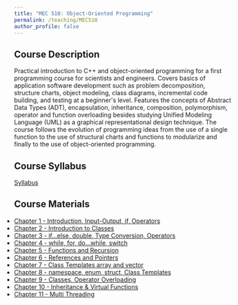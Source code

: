 ```yaml
---
title: "MEC 510: Object-Oriented Programming"
permalink: /teaching/MEC510
author_profile: false
---
```


## Course Description
Practical introduction to C++ and object-oriented programming for a first programming course for scientists and engineers. Covers basics of application software development such as problem decomposition, structure charts, object modeling, class diagrams, incremental code building, and testing at a beginner's level. Features the concepts of Abstract Data Types (ADT), encapsulation, inheritance, composition, polymorphism, operator and function overloading besides studying Unified Modeling Language (UML) as a graphical representational design technique. The course follows the evolution of programming ideas from the use of a single function to the use of structural charts and functions to modularize and finally to the use of object-oriented programming.


## Course Syllabus
[Syllabus](https://aminfakhari.github.io/_pages/teaching/MEC510/MEC510_Syllabus_Spring2024.pdf)


## Course Materials
<ul style="margin-left: 0; padding-left: 0; list-style-type: disc;">
    <li><a href="https://aminfakhari.github.io/_pages/teaching/MEC510/Chapter_1_-_Introduction,_Input-Output,_if,_Operators.pdf">Chapter 1 - Introduction, Input-Output, if, Operators</a></li>
    <li><a href="https://aminfakhari.github.io/_pages/teaching/MEC510/Chapter_2_-_Introduction_to_Classes.pdf">Chapter 2 - Introduction to Classes</a></li>
    <li><a href="https://aminfakhari.github.io/_pages/teaching/MEC510/Chapter_3_-_if…else,_double,_Type_Conversion,_while,_Operators.pdf">Chapter 3 - if…else, double, Type Conversion, Operators</a></li>
    <li><a href="https://aminfakhari.github.io/_pages/teaching/MEC510/Chapter_4_-_for,_do...while,_switch.pdf">Chapter 4 - while, for, do...while, switch</a></li>
	<li><a href="https://aminfakhari.github.io/_pages/teaching/MEC510/Chapter_5_-_Functions_and_Recursion.pdf">Chapter 5 - Functions and Recursion</a></li>
	<li><a href="https://aminfakhari.github.io/_pages/teaching/MEC510/Chapter_6_-_References_and_Pointers.pdf">Chapter 6 - References and Pointers</a></li>
	<li><a href="https://aminfakhari.github.io/_pages/teaching/MEC510/Chapter_7_-_Class_Templates_array_and_vector.pdf">Chapter 7 - Class Templates array and vector</a></li>
	<li><a href="https://aminfakhari.github.io/_pages/teaching/MEC510/Chapter_8_-_namespace,_enum,_struct,_Class_Templates.pdf">Chapter 8 - namespace, enum, struct, Class Templates</a></li>
	<li><a href="https://aminfakhari.github.io/_pages/teaching/MEC510/Chapter_9_-_Classes,_Operator_Overloading.pdf">Chapter 9 - Classes, Operator Overloading</a></li>
	<li><a href="https://aminfakhari.github.io/_pages/teaching/MEC510/Chapter_10_-_Inheritance_&_Virtual_Functions.pdf">Chapter 10 - Inheritance & Virtual Functions</a></li>
	<li><a href="https://aminfakhari.github.io/_pages/teaching/MEC510/Chapter_11_-_Multi_Threading.pdf">Chapter 11 - Multi Threading</a></li>
</ul>
